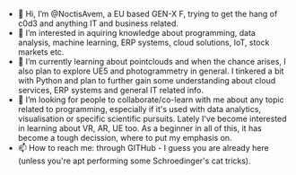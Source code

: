 - 👋 Hi, I’m @NoctisAvem, a EU based GEN-X F, trying to get the hang of c0d3 and anything IT and business related. 
- 👀 I’m interested in aquiring knowledge about programming, data analysis, machine learning, ERP systems, cloud solutions, IoT, stock markets etc.
- 🌱 I’m currently learning about pointclouds and when the chance arises, I also plan to explore UE5 and photogrammetry in general. I tinkered a bit with Python and plan to further gain some understanding about cloud services, ERP systems and general IT related info. 
- 💞️ I’m looking for people to collaborate/co-learn with me about any topic related to programming, especially if it's used with data analytics, visualisation or specific scientific pursuits. Lately I've become interested in learning about VR, AR, UE too. As a beginner in all of this, it has become a tough decission, where to put my emphasis on.
- 📫 How to reach me: through GITHub - I guess you are already here (unless you're apt performing some Schroedinger's cat tricks). 

<!---
NoctisAvem/NoctisAvem is a ✨ special ✨ repository because its `README.md` (this file) appears on your GitHub profile.
You can click the Preview link to take a look at your changes.
--->
